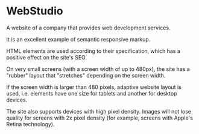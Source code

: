 # WebStudio
<p>A website of a company that provides web development services. </p>
<p>It is an excellent example of semantic responsive markup. </p>
<p>HTML elements are used according to their specification, which has a positive effect on the site's SEO. </p>
<p>On very small screens (with a screen width of up to 480px), the site has a "rubber" layout that "stretches" depending on the screen width.</p>
<p>If the screen width is larger than 480 pixels, adaptive website layout is used, i.e. elements have one size for tablets and another for desktop devices. </p>
<p>The site also supports devices with high pixel density. Images will not lose quality for screens with 2x pixel density (for example, screens with Apple's Retina technology). </p>



